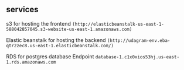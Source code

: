 ## services
s3 for hosting the frontend 
 `(http://elasticbeanstalk-us-east-1-588042857045.s3-website-us-east-1.amazonaws.com)`

Elastic beanstalk for hosting the backend
`(http://udagram-env.eba-qtr2zec8.us-east-1.elasticbeanstalk.com/)`

RDS for postgres database
Endpoint `database-1.c1x0xios53hj.us-east-1.rds.amazonaws.com`
